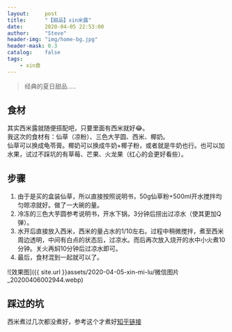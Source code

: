 ```yaml
---
layout:     post
title:      "【甜品】xin米露"
date:       2020-04-05 22:53:00
author:     "Steve"
header-img: "img/home-bg.jpg"
header-mask: 0.3
catalog:    false
tags:
    - xin食
---
```



> 经典的夏日甜品.....


## 食材

其实西米露就随便搭配吧，只要里面有西米就好😂。<br>
我这次的食材有：仙草（凉粉）、三色大芋圆、西米、椰奶。<br>
仙草可以换成龟苓膏。椰奶可以换成牛奶+椰子粉，或者就是牛奶也行。也可以加水果，试过不踩坑的有草莓、芒果、火龙果（红心的会更好看些）。

## 步骤

1. 由于是买的盒装仙草，所以直接按照说明书，50g仙草粉+500ml开水搅拌均匀晾凉就好。做了一大碗的量。
2. 冷冻的三色大芋圆参考说明书，开水下锅，3分钟后捞出过凉水（使其更加Q弹）。
3. 水开后直接放入西米，西米的量占水的1/10左右。过程中稍微搅拌，煮至西米周边透明，中间有白点的状态后，过凉水。而后再次放入烧开的水中小火煮10分钟。关火再焖10分钟后过凉水即可。
4. 最后，食材混到一起就可以了。

![效果图]({{ site.url }}assets/2020-04-05-xin-mi-lu/微信图片_20200406002944.webp)

## 踩过的坑

西米煮过几次都没煮好，参考这个才煮好[知乎链接](https://www.zhihu.com/question/49337508/answer/1046956953)